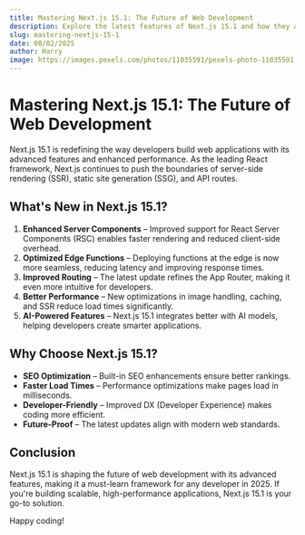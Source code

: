 ```yaml
---
title: Mastering Next.js 15.1: The Future of Web Development
description: Explore the latest features of Next.js 15.1 and how they are revolutionizing web development.
slug: mastering-nextjs-15-1
date: 08/02/2025
author: Harry
image: https://images.pexels.com/photos/11035591/pexels-photo-11035591.jpeg?auto=compress&cs=tinysrgb&w=1260&h=750&dpr=1
---
```


# Mastering Next.js 15.1: The Future of Web Development

Next.js 15.1 is redefining the way developers build web applications with its advanced features and enhanced performance. As the leading React framework, Next.js continues to push the boundaries of server-side rendering (SSR), static site generation (SSG), and API routes.

## What's New in Next.js 15.1?

1. **Enhanced Server Components** – Improved support for React Server Components (RSC) enables faster rendering and reduced client-side overhead.
2. **Optimized Edge Functions** – Deploying functions at the edge is now more seamless, reducing latency and improving response times.
3. **Improved Routing** – The latest update refines the App Router, making it even more intuitive for developers.
4. **Better Performance** – New optimizations in image handling, caching, and SSR reduce load times significantly.
5. **AI-Powered Features** – Next.js 15.1 integrates better with AI models, helping developers create smarter applications.

## Why Choose Next.js 15.1?

- **SEO Optimization** – Built-in SEO enhancements ensure better rankings.
- **Faster Load Times** – Performance optimizations make pages load in milliseconds.
- **Developer-Friendly** – Improved DX (Developer Experience) makes coding more efficient.
- **Future-Proof** – The latest updates align with modern web standards.

## Conclusion

Next.js 15.1 is shaping the future of web development with its advanced features, making it a must-learn framework for any developer in 2025. If you're building scalable, high-performance applications, Next.js 15.1 is your go-to solution.

Happy coding!
